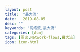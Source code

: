 ```yaml
---
layout: post
title:  "最大流"
date:   2019-08-05
desc: ""
keywords: "网络流,最大流"
categories: [Acm]
tags: [图论,Network-flows,最大流]
icon: icon-html
---
```


